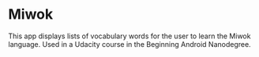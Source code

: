 # Miwok
This app displays lists of vocabulary words for the user to learn the Miwok language. Used in a Udacity course in the Beginning Android Nanodegree.

